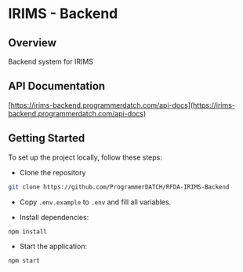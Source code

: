 # IRIMS - Backend

## Overview

Backend system for IRIMS

## API Documentation 
[https://irims-backend.programmerdatch.com/api-docs](https://irims-backend.programmerdatch.com/api-docs)


## Getting Started

To set up the project locally, follow these steps:

- Clone the repository

```bash
git clone https://github.com/ProgrammerDATCH/RFDA-IRIMS-Backend
```

- Copy `.env.example` to `.env` and fill all variables.

- Install dependencies:

```bash
npm install
```

- Start the application:

```bash
npm start
```